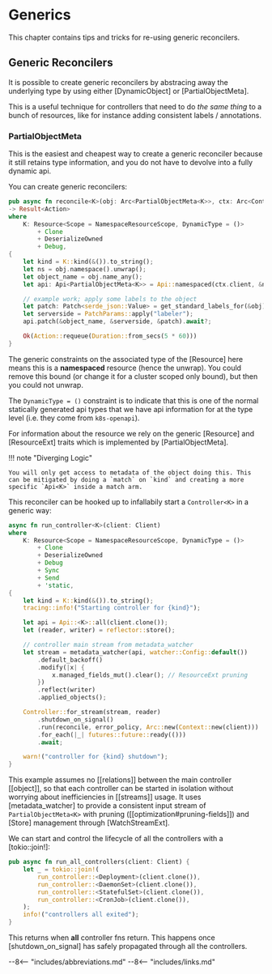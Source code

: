 # Generics

This chapter contains tips and tricks for re-using generic reconcilers.

## Generic Reconcilers
It is possible to create generic reconcilers by abstracing away the underlying type by using either [DynamicObject] or [PartialObjectMeta].

This is a useful technique for controllers that need to do _the same thing_ to a bunch of resources, like for instance adding consistent labels / annotations.

### PartialObjectMeta

This is the easiest and cheapest way to create a generic reconciler because it still retains type information, and you do not have to devolve into a fully dynamic api.

You can create generic reconcilers:

```rust
pub async fn reconcile<K>(obj: Arc<PartialObjectMeta<K>>, ctx: Arc<Context>)
-> Result<Action>
where
    K: Resource<Scope = NamespaceResourceScope, DynamicType = ()>
        + Clone
        + DeserializeOwned
        + Debug,
{
    let kind = K::kind(&()).to_string();
    let ns = obj.namespace().unwrap();
    let object_name = obj.name_any();
    let api: Api<PartialObjectMeta<K>> = Api::namespaced(ctx.client, &ns);

    // example work; apply some labels to the object
    let patch: Patch<serde_json::Value> = get_standard_labels_for(&obj)?;
    let serverside = PatchParams::apply("labeler");
    api.patch(&object_name, &serverside, &patch).await?;

    Ok(Action::requeue(Duration::from_secs(5 * 60)))
}
```

The generic constraints on the associated type of the [Resource] here means this is a __namespaced__ resource (hence the unwrap). You could remove this bound (or change it for a cluster scoped only bound), but then you could not unwrap.

The `DynamicType = ()` constraint is to indicate that this is one of the normal statically generated api types that we have api information for at the type level (i.e. they come from `k8s-openapi`).

For information about the resource we rely on the generic [Resource] and [ResourceExt] traits which is implemented by [PartialObjectMeta].

!!! note "Diverging Logic"

    You will only get access to metadata of the object doing this. This can be mitigated by doing a `match` on `kind` and creating a more specific `Api<K>` inside a match arm.


This reconciler can be hooked up to infallabily start a `Controller<K>` in a generic way:

```rust
async fn run_controller<K>(client: Client)
where
    K: Resource<Scope = NamespaceResourceScope, DynamicType = ()>
        + Clone
        + DeserializeOwned
        + Debug
        + Sync
        + Send
        + 'static,
{
    let kind = K::kind(&()).to_string();
    tracing::info!("Starting controller for {kind}");

    let api = Api::<K>::all(client.clone());
    let (reader, writer) = reflector::store();

    // controller main stream from metadata_watcher
    let stream = metadata_watcher(api, watcher::Config::default())
        .default_backoff()
        .modify(|x| {
            x.managed_fields_mut().clear(); // ResourceExt pruning
        })
        .reflect(writer)
        .applied_objects();

    Controller::for_stream(stream, reader)
        .shutdown_on_signal()
        .run(reconcile, error_policy, Arc::new(Context::new(client)))
        .for_each(|_| futures::future::ready(()))
        .await;

    warn!("controller for {kind} shutdown");
}
```

This example assumes no [[relations]] between the main controller [[object]], so that each controller can be started in isolation without worrying about inefficiencies in [[streams]] usage. It uses [metadata_watcher] to provide a consistent input stream of `PartialObjectMeta<K>` with pruning ([[optimization#pruning-fields]]) and [Store] management through [WatchStreamExt].

We can start and control the lifecycle of all the controllers with a [tokio::join!]:

```rust
pub async fn run_all_controllers(client: Client) {
    let _ = tokio::join!(
        run_controller::<Deployment>(client.clone()),
        run_controller::<DaemonSet>(client.clone()),
        run_controller::<StatefulSet>(client.clone()),
        run_controller::<CronJob>(client.clone()),
    );
    info!("controllers all exited");
}
```

This returns when **all** controller fns return. This happens once [shutdown_on_signal] has safely propagated through all the controllers.


--8<-- "includes/abbreviations.md"
--8<-- "includes/links.md"
